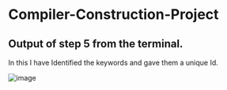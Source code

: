 # Compiler-Construction-Project

## Output of step 5 from the terminal.

<p> In this I have Identified the keywords and gave them a unique Id.</p>

![image](https://user-images.githubusercontent.com/64550133/97808631-e1d71a80-1c89-11eb-84a3-527ece794594.png)


